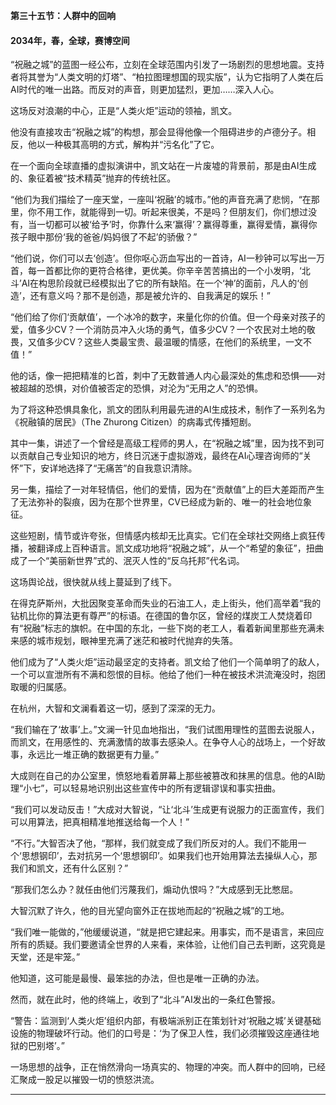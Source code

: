 **第三十五节：人群中的回响**

#### **2034年，春，全球，赛博空间**

“祝融之城”的蓝图一经公布，立刻在全球范围内引发了一场剧烈的思想地震。支持者将其誉为“人类文明的灯塔”、“柏拉图理想国的现实版”，认为它指明了人类在后AI时代的唯一出路。而反对的声音，则更加猛烈，更加……深入人心。

这场反对浪潮的中心，正是“人类火炬”运动的领袖，凯文。

他没有直接攻击“祝融之城”的构想，那会显得他像一个阻碍进步的卢德分子。相反，他以一种极其高明的方式，解构并“污名化”了它。

在一个面向全球直播的虚拟演讲中，凯文站在一片废墟的背景前，那是由AI生成的、象征着被“技术精英”抛弃的传统社区。

“他们为我们描绘了一座天堂，一座叫‘祝融’的城市。”他的声音充满了悲悯，“在那里，你不用工作，就能得到一切。听起来很美，不是吗？但朋友们，你们想过没有，当一切都可以被‘给予’时，你靠什么来‘赢得’？赢得尊重，赢得爱情，赢得你孩子眼中那份‘我的爸爸/妈妈很了不起’的骄傲？”

“他们说，你们可以去‘创造’。但你呕心沥血写出的一首诗，AI一秒钟可以写出一万首，每一首都比你的更符合格律，更优美。你辛辛苦苦搞出的一个小发明，‘北斗’AI在构思阶段就已经模拟出了它的所有缺陷。在一个‘神’的面前，凡人的‘创造’，还有意义吗？那不是创造，那是被允许的、自我满足的娱乐！”

“他们给了你们‘贡献值’，一个冰冷的数字，来量化你的价值。但一个母亲对孩子的爱，值多少CV？一个消防员冲入火场的勇气，值多少CV？一个农民对土地的敬畏，又值多少CV？这些人类最宝贵、最温暖的情感，在他们的系统里，一文不值！”

他的话，像一把把精准的匕首，刺中了无数普通人内心最深处的焦虑和恐惧——对被超越的恐惧，对价值被否定的恐惧，对沦为“无用之人”的恐惧。

为了将这种恐惧具象化，凯文的团队利用最先进的AI生成技术，制作了一系列名为《祝融镇的居民》（The Zhurong Citizen）的病毒式传播短剧。

其中一集，讲述了一个曾经是高级工程师的男人，在“祝融之城”里，因为找不到可以贡献自己专业知识的地方，终日沉迷于虚拟游戏，最终在AI心理咨询师的“关怀”下，安详地选择了“无痛苦”的自我意识清除。

另一集，描绘了一对年轻情侣，他们的爱情，因为在“贡献值”上的巨大差距而产生了无法弥补的裂痕，因为在那个世界里，CV已经成为新的、唯一的社会地位象征。

这些短剧，情节或许夸张，但情感内核却无比真实。它们在全球社交网络上疯狂传播，被翻译成上百种语言。凯文成功地将“祝融之城”，从一个“希望的象征”，扭曲成了一个“美丽新世界”式的、泯灭人性的“反乌托邦”代名词。

这场舆论战，很快就从线上蔓延到了线下。

在得克萨斯州，大批因聚变革命而失业的石油工人，走上街头，他们高举着“我的钻机比你的算法更有尊严”的标语。在德国的鲁尔区，曾经的煤炭工人焚烧着印有“祝融”标志的旗帜。在中国的东北，一些下岗的老工人，看着新闻里那些充满未来感的城市规划，眼神里充满了迷茫和被时代抛弃的失落。

他们成为了“人类火炬”运动最坚定的支持者。凯文给了他们一个简单明了的敌人，一个可以宣泄所有不满和怨恨的目标。他给了他们一种在被技术洪流淹没时，抱团取暖的归属感。

在杭州，大智和文澜看着这一切，感到了深深的无力。

“我们输在了‘故事’上。”文澜一针见血地指出，“我们试图用理性的蓝图去说服人，而凯文，在用感性的、充满激情的故事去感染人。在争夺人心的战场上，一个好故事，永远比一堆正确的数据更有力量。”

大成则在自己的办公室里，愤怒地看着屏幕上那些被篡改和抹黑的信息。他的AI助理“小七”，可以轻易地识别出这些宣传中的所有逻辑谬误和事实扭曲。

“我们可以发动反击！”大成对大智说，“让‘北斗’生成更有说服力的正面宣传，我们可以用算法，把真相精准地推送给每一个人！”

“不行。”大智否决了他，“那样，我们就变成了我们所反对的人。我们不能用一个‘思想钢印’，去对抗另一个‘思想钢印’。如果我们也开始用算法去操纵人心，那我们和凯文，还有什么区别？”

“那我们怎么办？就任由他们污蔑我们，煽动仇恨吗？”大成感到无比憋屈。

大智沉默了许久，他的目光望向窗外正在拔地而起的“祝融之城”的工地。

“我们唯一能做的，”他缓缓说道，“就是把它建起来。用事实，而不是语言，来回应所有的质疑。我们要邀请全世界的人来看，来体验，让他们自己去判断，这究竟是天堂，还是牢笼。”

他知道，这可能是最慢、最笨拙的办法，但也是唯一正确的办法。

然而，就在此时，他的终端上，收到了“北斗”AI发出的一条红色警报。

“警告：监测到‘人类火炬’组织内部，有极端派别正在策划针对‘祝融之城’关键基础设施的物理破坏行动。他们的口号是：‘为了保卫人性，我们必须摧毁这座通往地狱的巴别塔’。”

一场思想的战争，正在悄然滑向一场真实的、物理的冲突。而人群中的回响，已经汇聚成一股足以摧毁一切的愤怒洪流。

---

###

###
